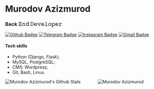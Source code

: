 # Murodov Azizmurod
### Back 𝙴𝚗𝚍 𝙳𝚎𝚟𝚎𝚕𝚘𝚙𝚎𝚛

[![Github Badge](https://img.shields.io/badge/-Github-000?style=flat-square&logo=Github&logoColor=white&link=https://github.com/murdovazizmurod)](https://github.com/murodovazizmurod)
[![Telegram Badge](https://img.shields.io/badge/-Telegram-blue?style=flat-square&logo=Telegram&logoColor=white&link=https://t.me/murodov_azizmurod)](https://t.me/murodov_azizmurod)
[![Instagram Badge](https://img.shields.io/badge/-Instagram-C13584?style=flat-square&labelColor=C13584&logo=instagram&logoColor=white&link=https://www.instagram.com/murodovazizmurod/)](https://www.instagram.com/murodovazizmurod/)
[![Gmail Badge](https://img.shields.io/badge/-Gmail-c14438?style=flat-square&logo=Gmail&logoColor=white&link=mailto:murodovazizmurod@allit.uz)](mailto:murodovazizmurod@gmail.com)

#### Tech skills

<ul>
  <li>Python (Django, Flask);</li>
  <li>MySQL, PostgreSQL;</li>
  <li>CMS: Wordpress;</li>
  <li>Git, Bash, Linux.</li>
 </ul>

<img align="left" alt="Murodov Azizmurod's Github Stats" src="https://github-readme-stats.vercel.app/api?username=murodovazizmurod&show_icons=true&hide_border=true&count_private=true" />

<p align="center"><img align="center" src="https://github-readme-streak-stats.herokuapp.com/?user=murodovazizmurod&" alt="Murodov Azizmurod" /></p>
